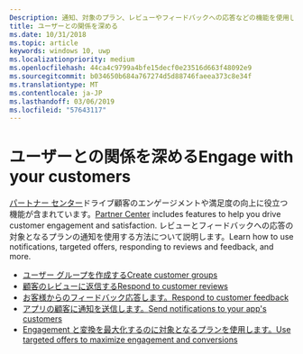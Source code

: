 ```yaml
---
Description: 通知、対象のプラン、レビューやフィードバックへの応答などの機能を使用して、ユーザーとの関係を深め、顧客満足度を高めることができます。
title: ユーザーとの関係を深める
ms.date: 10/31/2018
ms.topic: article
keywords: windows 10, uwp
ms.localizationpriority: medium
ms.openlocfilehash: 44ca4c9799a4bfe15decf0e23516d663f48092e9
ms.sourcegitcommit: b034650b684a767274d5d88746faeea373c8e34f
ms.translationtype: MT
ms.contentlocale: ja-JP
ms.lasthandoff: 03/06/2019
ms.locfileid: "57643117"
---
```

# <a name="engage-with-your-customers"></a><span data-ttu-id="a1f51-104">ユーザーとの関係を深める</span><span class="sxs-lookup"><span data-stu-id="a1f51-104">Engage with your customers</span></span>

<span data-ttu-id="a1f51-105">[パートナー センター](https://partner.microsoft.com/dashboard)ドライブ顧客のエンゲージメントや満足度の向上に役立つ機能が含まれています。</span><span class="sxs-lookup"><span data-stu-id="a1f51-105">[Partner Center](https://partner.microsoft.com/dashboard) includes features to help you drive customer engagement and satisfaction.</span></span> <span data-ttu-id="a1f51-106">レビューとフィードバックへの応答の対象となるプランの通知を使用する方法について説明します。</span><span class="sxs-lookup"><span data-stu-id="a1f51-106">Learn how to use notifications, targeted offers, responding to reviews and feedback, and more.</span></span>

-   [<span data-ttu-id="a1f51-107">ユーザー グループを作成する</span><span class="sxs-lookup"><span data-stu-id="a1f51-107">Create customer groups</span></span>](create-customer-groups.md)
-   [<span data-ttu-id="a1f51-108">顧客のレビューに返信する</span><span class="sxs-lookup"><span data-stu-id="a1f51-108">Respond to customer reviews</span></span>](respond-to-customer-reviews.md)
-   [<span data-ttu-id="a1f51-109">お客様からのフィードバック応答します。</span><span class="sxs-lookup"><span data-stu-id="a1f51-109">Respond to customer feedback</span></span>](respond-to-customer-feedback.md)
-   [<span data-ttu-id="a1f51-110">アプリの顧客に通知を送信します。</span><span class="sxs-lookup"><span data-stu-id="a1f51-110">Send notifications to your app's customers</span></span>](send-push-notifications-to-your-apps-customers.md)
-   [<span data-ttu-id="a1f51-111">Engagement と変換を最大化するのに対象となるプランを使用します。</span><span class="sxs-lookup"><span data-stu-id="a1f51-111">Use targeted offers to maximize engagement and conversions</span></span>](use-targeted-offers-to-maximize-engagement-and-conversions.md)

 
